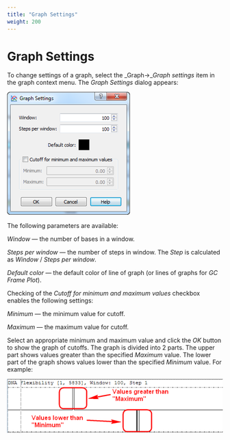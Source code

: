 ```yaml
---
title: "Graph Settings"
weight: 200
---
```



# Graph Settings

To change settings of a graph, select the _Graph->__Graph settings_ item in the graph context menu. The _Graph Settings_ dialog appears:


![](/images/65929576/65929577.png)

The following parameters are available:

_Window_ — the number of bases in a window.

_Steps per window_ — the number of steps in window. The _Step_ is calculated as _Window_ / _Steps per window_.

_Default color_ — the default color of line of graph (or lines of graphs for _GC Frame Plot_).

Checking of the _Cutoff for minimum and maximum values_ checkbox enables the following settings:

_Minimum_ — the minimum value for cutoff.

_Maximum_ — the maximum value for cutoff.

Select an appropriate minimum and maximum value and click the _OK_ button to show the graph of cutoffs. The graph is divided into 2 parts. The upper part shows values greater than the specified _Maximum_ value. The lower part of the graph shows values lower than the specified _Minimum_ value. For example:


![](/images/65929576/65929578.png)
